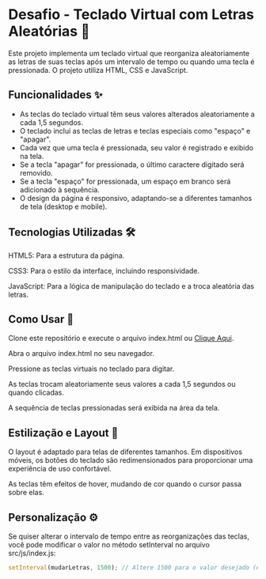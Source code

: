 # Desafio - Teclado Virtual com Letras Aleatórias 🎹

Este projeto implementa um teclado virtual que reorganiza aleatoriamente as letras de suas teclas após um intervalo de tempo ou quando uma tecla é pressionada. O projeto utiliza HTML, CSS e JavaScript.

## Funcionalidades ✨

- As teclas do teclado virtual têm seus valores alterados aleatoriamente a cada 1,5 segundos.
- O teclado inclui as teclas de letras e teclas especiais como "espaço" e "apagar".
- Cada vez que uma tecla é pressionada, seu valor é registrado e exibido na tela.
- Se a tecla "apagar" for pressionada, o último caractere digitado será removido.
- Se a tecla "espaço" for pressionada, um espaço em branco será adicionado à sequência.
- O design da página é responsivo, adaptando-se a diferentes tamanhos de tela (desktop e mobile).

## Tecnologias Utilizadas 🛠️

HTML5: Para a estrutura da página.

CSS3: Para o estilo da interface, incluindo responsividade.

JavaScript: Para a lógica de manipulação do teclado e a troca aleatória das letras.

## Como Usar 🚀

Clone este repositório e execute o arquivo index.html ou <a href="https://kaue-alves.github.io/desafio-pete/">Clique Aqui</a>.

Abra o arquivo index.html no seu navegador.

Pressione as teclas virtuais no teclado para digitar.

As teclas trocam aleatoriamente seus valores a cada 1,5 segundos ou quando clicadas.

A sequência de teclas pressionadas será exibida na área da tela.

## Estilização e Layout 🎨

O layout é adaptado para telas de diferentes tamanhos. Em dispositivos móveis, os botões do teclado são redimensionados para proporcionar uma experiência de uso confortável.

As teclas têm efeitos de hover, mudando de cor quando o cursor passa sobre elas.

## Personalização ⚙️

Se quiser alterar o intervalo de tempo entre as reorganizações das teclas, você pode modificar o valor no método setInterval no arquivo src/js/index.js:

```javascript
setInterval(mudarLetras, 1500); // Altere 1500 para o valor desejado (em milissegundos)
```
